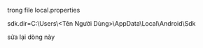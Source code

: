 trong file local.properties

sdk.dir=C:\\Users\\<Tên Người Dùng>\\AppData\\Local\\Android\\Sdk

sửa lại dòng này
